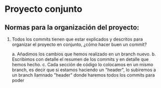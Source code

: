 # Proyecto conjunto
 
## Normas para la organización del proyecto:

1. Todos los commits tienen que estar explicados y descritos para organizar el proyecto en conjunto, ¿cómo hacer buen un commit?
 
    a. Añadimos los cambios que hemos realizado en un branch nuevo.
    b. Escribimos con detalle el resumen de los commits y en detalle que hemos hecho.
    c. Cada sección de código lo colocamos en un mismo branch, es decir que si estamos haciendo un "header", lo subiremos a un branch llamnado "header" donde haremos todos los commits para poder